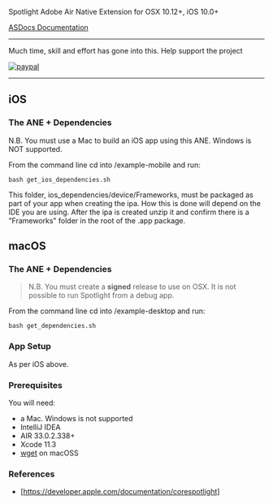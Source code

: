 Spotlight Adobe Air Native Extension for OSX 10.12+, iOS 10.0+

[ASDocs Documentation](https://tuarua.github.io/asdocs/spotlightane/index.html)  

-------------

Much time, skill and effort has gone into this. Help support the project

[![paypal](https://www.paypalobjects.com/en_US/i/btn/btn_donateCC_LG.gif)](https://paypal.me/tuarua)

-------------

## iOS

### The ANE + Dependencies

N.B. You must use a Mac to build an iOS app using this ANE. Windows is NOT supported.

From the command line cd into /example-mobile and run:

```shell
bash get_ios_dependencies.sh
```

This folder, ios_dependencies/device/Frameworks, must be packaged as part of your app when creating the ipa. How this is done will depend on the IDE you are using.
After the ipa is created unzip it and confirm there is a "Frameworks" folder in the root of the .app package.


## macOS

### The ANE + Dependencies

>N.B. You must create a **signed** release to use on OSX. It is not possible to run Spotlight from a debug app.

From the command line cd into /example-desktop and run:

```shell
bash get_dependencies.sh
```

### App Setup

As per iOS above.



### Prerequisites

You will need:
- a Mac. Windows is not supported
- IntelliJ IDEA
- AIR 33.0.2.338+
- Xcode 11.3
- [wget](http://rudix.org/packages/wget.html) on macOSS


### References
* [https://developer.apple.com/documentation/corespotlight]
